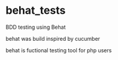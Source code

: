 behat_tests
===========

BDD testing using Behat

behat was build inspired by cucumber

behat is fuctional testing tool for php users
